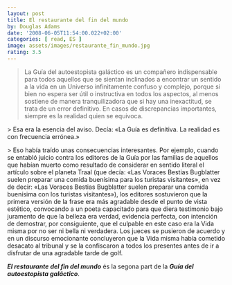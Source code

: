```yaml
---
layout: post
title: El restaurante del fin del mundo 
by: Douglas Adams
date: '2008-06-05T11:54:00.022+02:00'
categories: [ read, ES ]
image: assets/images/restaurante_fin_mundo.jpg
rating: 3.5
---
```


> La Guía del autoestopista galáctico es un compañero indispensable para todos aquellos que se sientan inclinados a encontrar un sentido a la vida en un Universo infinitamente confuso y complejo, porque si bien no espera ser útil o instructiva en todos los aspectos, al menos sostiene de manera tranquilizadora que si hay una inexactitud, se trata de un error definitivo. En casos de discrepancias importantes, siempre es la realidad quien se equivoca.
<p/>
> Esa era la esencia del aviso. Decía: «La Guía es definitiva. La realidad es con frecuencia errónea.»
<p />
> Eso había traído unas consecuencias interesantes. Por ejemplo, cuando se entabló juicio contra los editores de la Guía por las familias de aquellos que habían muerto como resultado de considerar en sentido literal el artículo sobre el planeta Traal (que decía: «Las Voraces Bestias Bugblatter suelen preparar una comida buenísima para los turistas visitantes», en vez de decir: «Las Voraces Bestias Bugblatter suelen preparar una comida buenísima con los turistas visitantes»), los editores sostuvieron que la primera versión de la frase era más agradable desde el punto de vista estético, convocando a un poeta capacitado para que diera testimonio bajo juramento de que la belleza era verdad, evidencia perfecta, con intención de demostrar, por consiguiente, que el culpable en este caso era la Vida misma por no ser ni bella ni verdadera. Los jueces se pusieron de acuerdo y en un discurso emocionante concluyeron que la Vida misma había cometido desacato al tribunal y se la confiscaron a todos los presentes antes de ir a disfrutar de una agradable tarde de golf.
<p/> 
<b><i>El restaurante del fin del mundo</i></b> és la segona part de la <b><i>Guía del autoestopista galáctico</i></b>.
